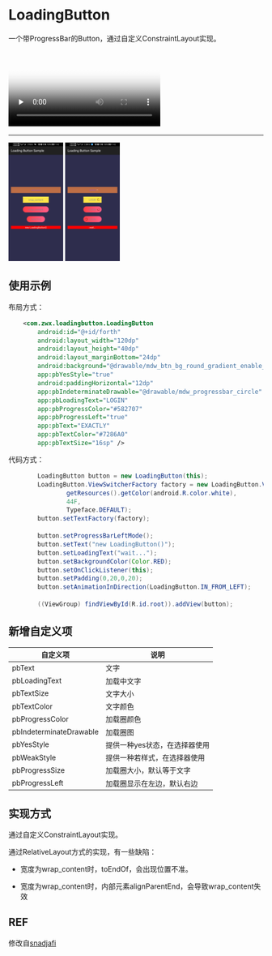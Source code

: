 # LoadingButton

一个带ProgressBar的Button，通过自定义ConstraintLayout实现。

<video id="video" controls="" preload="none" poster="https://github.com/laxian/LoadingButton/blob/master/images/img-cover.png">
      <source id="mp4" src="https://github.com/laxian/LoadingButton/blob/master/images/video.mp4" type="video/mp4">
</video>

<hr>

<img src="https://github.com/laxian/LoadingButton/raw/main/images/img-cover.png" width="108" height="234" />

<img src="https://github.com/laxian/LoadingButton/raw/main/images/img-loading.png" width="108" height="234" />

## 使用示例

布局方式：

```xml
    <com.zwx.loadingbutton.LoadingButton
        android:id="@+id/forth"
        android:layout_width="120dp"
        android:layout_height="40dp"
        android:layout_marginBottom="24dp"
        android:background="@drawable/mdw_btn_bg_round_gradient_enable_big"
        app:pbYesStyle="true"
        android:paddingHorizontal="12dp"
        app:pbIndeterminateDrawable="@drawable/mdw_progressbar_circle"
        app:pbLoadingText="LOGIN"
        app:pbProgressColor="#582707"
        app:pbProgressLeft="true"
        app:pbText="EXACTLY"
        app:pbTextColor="#7286A0"
        app:pbTextSize="16sp" />
```

代码方式：

```Java
        LoadingButton button = new LoadingButton(this);
        LoadingButton.ViewSwitcherFactory factory = new LoadingButton.ViewSwitcherFactory(this,
                getResources().getColor(android.R.color.white),
                44F,
                Typeface.DEFAULT);
        button.setTextFactory(factory);

        button.setProgressBarLeftMode();
        button.setText("new LoadingButton()");
        button.setLoadingText("wait...");
        button.setBackgroundColor(Color.RED);
        button.setOnClickListener(this);
        button.setPadding(0,20,0,20);
        button.setAnimationInDirection(LoadingButton.IN_FROM_LEFT);

        ((ViewGroup) findViewById(R.id.root)).addView(button);
```

## 新增自定义项

| 自定义项                | 说明                          |
| ----------------------- | ----------------------------- |
| pbText                  | 文字                          |
| pbLoadingText           | 加载中文字                    |
| pbTextSize              | 文字大小                      |
| pbTextColor             | 文字颜色                      |
| pbProgressColor         | 加载圈颜色                    |
| pbIndeterminateDrawable | 加载圈图                      |
| pbYesStyle              | 提供一种yes状态，在选择器使用 |
| pbWeakStyle             | 提供一种若样式，在选择器使用  |
| pbProgressSize          | 加载圈大小，默认等于文字      |
| pbProgressLeft          | 加载圈显示在左边，默认右边    |

## 实现方式

通过自定义ConstraintLayout实现。

通过RelativeLayout方式的实现，有一些缺陷：

- 宽度为wrap_content时，toEndOf，会出现位置不准。

- 宽度为wrap_content时，内部元素alignParentEnd，会导致wrap_content失效

## REF

修改自[snadjafi](https://github.com/snadjafi/LoadingButton)
